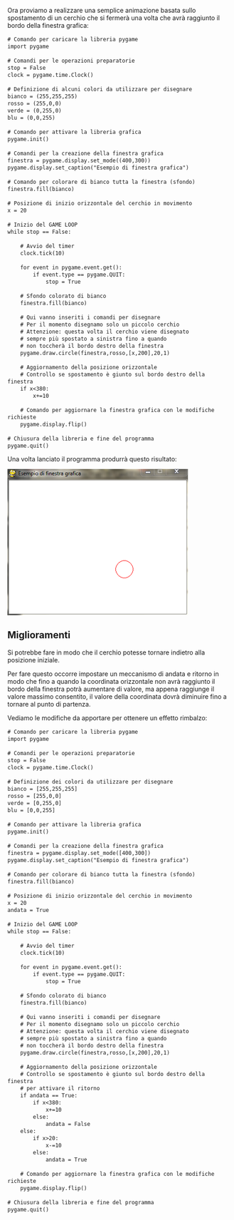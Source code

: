 Ora proviamo a realizzare una semplice animazione basata sullo
spostamento di un cerchio che si fermerà una volta che avrà raggiunto il
bordo della finestra grafica:

    # Comando per caricare la libreria pygame
    import pygame
    
    # Comandi per le operazioni preparatorie
    stop = False
    clock = pygame.time.Clock()
    
    # Definizione di alcuni colori da utilizzare per disegnare
    bianco = (255,255,255)
    rosso = (255,0,0)
    verde = (0,255,0)
    blu = (0,0,255)
    
    # Comando per attivare la libreria grafica
    pygame.init()
    
    # Comandi per la creazione della finestra grafica
    finestra = pygame.display.set_mode((400,300))
    pygame.display.set_caption("Esempio di finestra grafica")
    
    # Comando per colorare di bianco tutta la finestra (sfondo)
    finestra.fill(bianco)
    
    # Posizione di inizio orizzontale del cerchio in movimento
    x = 20
        
    # Inizio del GAME LOOP
    while stop == False:
    
        # Avvio del timer
        clock.tick(10)
    
        for event in pygame.event.get():
            if event.type == pygame.QUIT:
                stop = True
    
        # Sfondo colorato di bianco
        finestra.fill(bianco)
    
        # Qui vanno inseriti i comandi per disegnare
        # Per il momento disegnamo solo un piccolo cerchio
        # Attenzione: questa volta il cerchio viene disegnato
        # sempre più spostato a sinistra fino a quando
        # non toccherà il bordo destro della finestra
        pygame.draw.circle(finestra,rosso,[x,200],20,1)
    
        # Aggiornamento della posizione orizzontale
        # Controllo se spostamento è giunto sul bordo destro della finestra
        if x<380:
            x+=10
        
        # Comando per aggiornare la finestra grafica con le modifiche richieste
        pygame.display.flip()                    
    
    # Chiusura della libreria e fine del programma
    pygame.quit()

Una volta lanciato il programma produrrà questo risultato:

![bitmap\_04.png](../files/img/bitmap_04.png "bitmap_04.png")

## Miglioramenti

Si potrebbe fare in modo che il cerchio potesse tornare indietro alla
posizione iniziale.

Per fare questo occorre impostare un meccanismo di andata e ritorno in
modo che fino a quando la coordinata orizzontale non avrà raggiunto il
bordo della finestra potrà aumentare di valore, ma appena raggiunge il
valore massimo consentito, il valore della coordinata dovrà diminuire
fino a tornare al punto di partenza.

Vediamo le modifiche da apportare per ottenere un effetto rimbalzo:

    # Comando per caricare la libreria pygame
    import pygame
    
    # Comandi per le operazioni preparatorie
    stop = False
    clock = pygame.time.Clock()
    
    # Definizione dei colori da utilizzare per disegnare
    bianco = [255,255,255]
    rosso = [255,0,0]
    verde = [0,255,0]
    blu = [0,0,255]
    
    # Comando per attivare la libreria grafica
    pygame.init()
    
    # Comandi per la creazione della finestra grafica
    finestra = pygame.display.set_mode([400,300])
    pygame.display.set_caption("Esempio di finestra grafica")
    
    # Comando per colorare di bianco tutta la finestra (sfondo)
    finestra.fill(bianco)
    
    # Posizione di inizio orizzontale del cerchio in movimento
    x = 20
    andata = True
        
    # Inizio del GAME LOOP
    while stop == False:
    
        # Avvio del timer
        clock.tick(10)
    
        for event in pygame.event.get():
            if event.type == pygame.QUIT:
                stop = True
    
        # Sfondo colorato di bianco
        finestra.fill(bianco)
    
        # Qui vanno inseriti i comandi per disegnare
        # Per il momento disegnamo solo un piccolo cerchio
        # Attenzione: questa volta il cerchio viene disegnato
        # sempre più spostato a sinistra fino a quando
        # non toccherà il bordo destro della finestra
        pygame.draw.circle(finestra,rosso,[x,200],20,1)
    
        # Aggiornamento della posizione orizzontale
        # Controllo se spostamento è giunto sul bordo destro della finestra
        # per attivare il ritorno
        if andata == True:
            if x<380:
                x+=10
            else:
                andata = False
        else:
            if x>20:
                x-=10
            else:
                andata = True
        
        # Comando per aggiornare la finestra grafica con le modifiche richieste
        pygame.display.flip()                    
    
    # Chiusura della libreria e fine del programma
    pygame.quit()
